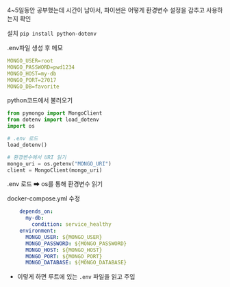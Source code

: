 4~5일동안 공부했는데 시간이 남아서, 파이썬은 어떻게 환경변수 설정을 감추고 사용하는지 확인


설치
`pip install python-dotenv`


.env파일 생성 후 메모 
```yaml
MONGO_USER=root
MONGO_PASSWORD=pwd1234
MONGO_HOST=my-db
MONGO_PORT=27017
MONGO_DB=favorite
```


python코드에서 불러오기 

```python
from pymongo import MongoClient
from dotenv import load_dotenv
import os

# .env 로드
load_dotenv()

# 환경변수에서 URI 읽기
mongo_uri = os.getenv("MONGO_URI")
client = MongoClient(mongo_uri)
```
 .env 로드  ➡ os를 통해 환경변수 읽기 


docker-compose.yml 수정
```yaml
    depends_on:
      my-db:
        condition: service_healthy
    environment:
      MONGO_USER: ${MONGO_USER}
      MONGO_PASSWORD: ${MONGO_PASSWORD}
      MONGO_HOST: ${MONGO_HOST}
      MONGO_PORT: ${MONGO_PORT}
      MONGO_DATABASE: ${MONGO_DATABASE}
```
- 이렇게 하면 루트에 있는 `.env` 파일을 읽고 주입 

